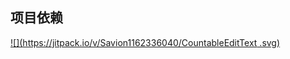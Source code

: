 ## 项目依赖
[![](https://jitpack.io/v/Savion1162336040/CountableEditText
.svg)](https://jitpack.io/#Savion1162336040/CountableEditText
)